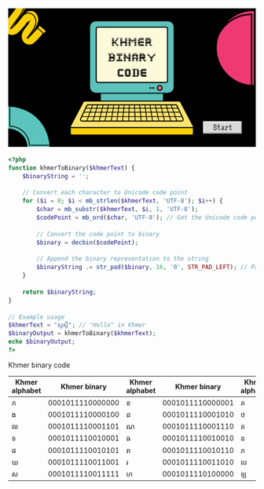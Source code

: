 <head>
    
<link href="style.css" rel="stylesheet">
</head>


<img src="khmerbinary.png" alt="khmer binary code">




```php
<?php
function khmerToBinary($khmerText) {
    $binaryString = '';
    
    // Convert each character to Unicode code point
    for ($i = 0; $i < mb_strlen($khmerText, 'UTF-8'); $i++) {
        $char = mb_substr($khmerText, $i, 1, 'UTF-8');
        $codePoint = mb_ord($char, 'UTF-8'); // Get the Unicode code point
        
        // Convert the code point to binary
        $binary = decbin($codePoint);
        
        // Append the binary representation to the string
        $binaryString .= str_pad($binary, 16, '0', STR_PAD_LEFT); // Pad to 16 bits
    }
    
    return $binaryString;
}

// Example usage
$khmerText = "សួស្ដី"; // "Hello" in Khmer
$binaryOutput = khmerToBinary($khmerText);
echo $binaryOutput;
?>

```
<p>Khmer binary code</p>
<table>
  <thead>
    <tr>
      <th>Khmer alphabet</th>
      <th>Khmer binary</th>
      <th>Khmer alphabet</th>
      <th>Khmer binary</th>
      <th>Khmer alphabet</th>
      <th>Khmer binary</th>
      <th>Khmer alphabet</th>
      <th>Khmer binary</th>
    </tr>
  </thead>
  <tbody>
    <tr>
      <td>ក</td>
      <td>0001011110000000</td>
        <td>ខ</td>
        <td>0001011110000001</td>
        <td>គ</td>
        <td>0001011110000010</td>
        <td>ឃ</td>
        <td>0001011110000011</td>
    </tr>
    <tr>
      <td>ង</td>
        <td>0001011110000100</td>
        <td>ដ</td>
        <td>0001011110001010</td>
        <td>ឋ</td>
        <td>0001011110001011</td>
        <td>ឌ</td>
        <td>0001011110001100</td>
    </tr>
      <tr>
      <td>ឍ</td>
        <td>0001011110001101</td>
        <td>ណ</td>
        <td>0001011110001110</td>
         <td>ត</td>
        <td>0001011110001111</td> 
        <td>ថ</td>
        <td>0001011110010000</td>
    </tr>
      <tr>
      <td>ទ</td>
        <td>0001011110010001</td>
        <td>ធ</td>
        <td>0001011110010010</td>
          <td>ន</td>
        <td>0001011110010011</td>
        <td>ប</td>
        <td>0001011110010100</td>
    </tr>
      <tr>
      <td>ផ</td>
        <td>0001011110010101</td>
          <td>ព</td>
        <td>0001011110010110</td>
          <td>ភ</td>
        <td>0001011110010111</td>
          <td>ម</td>
        <td>0001011110011000</td>
    </tr>
      <tr>
      <td>យ</td>
        <td>0001011110011001</td>
          <td>រ</td>
        <td>0001011110011010</td>
          <td>ល</td>
        <td>0001011110011011</td>
          <td>វ</td>
        <td>0001011110011100</td>
    </tr>
      <tr>
      <td>ស</td>
        <td>0001011110011111</td>
        <td>ហ</td>
        <td>0001011110100000</td>
        <td>ឡ</td>
        <td>0001011110100001</td>
          <td>អ</td>
        <td>0001011110100010</td>
    </tr>
  </tbody>
</table>
